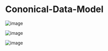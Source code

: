 # Cononical-Data-Model

![image](https://user-images.githubusercontent.com/52436599/112548398-891c3180-8d92-11eb-9e02-0902adca455d.png)


![image](https://user-images.githubusercontent.com/52436599/112548294-61c56480-8d92-11eb-87df-fbd9ec3fbfe4.png)




![image](https://user-images.githubusercontent.com/52436599/112548597-d7c9cb80-8d92-11eb-99f0-81ac37c8b642.png)
